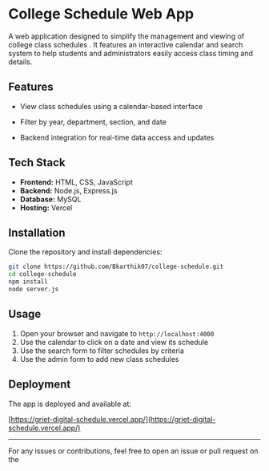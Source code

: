 # College Schedule Web App

A web application designed to simplify the management and viewing of college class schedules . It features an interactive calendar and search system to help students and administrators easily access class timing and details.

## Features

- View class schedules using a calendar-based interface

- Filter by year, department, section, and date

- Backend integration for real-time data access and updates

## Tech Stack

- **Frontend:** HTML, CSS, JavaScript
- **Backend:** Node.js, Express.js
- **Database:** MySQL
- **Hosting:** Vercel

## Installation

Clone the repository and install dependencies:

```bash
git clone https://github.com/Bkarthik07/college-schedule.git
cd college-schedule
npm install
node server.js
```

## Usage

1. Open your browser and navigate to `http://localhost:4000`
2. Use the calendar to click on a date and view its schedule
3. Use the search form to filter schedules by criteria
4. Use the admin form to add new class schedules

## Deployment

The app is deployed and available at:

[https://griet-digital-schedule.vercel.app/](https://griet-digital-schedule.vercel.app/)


---

For any issues or contributions, feel free to open an issue or pull request on the

